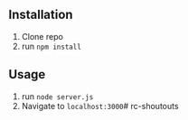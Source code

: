 ## Installation

1. Clone repo
2. run `npm install`

## Usage

1. run `node server.js`
2. Navigate to `localhost:3000`# rc-shoutouts
